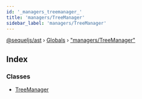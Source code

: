 ```yaml
---
id: '_managers_treemanager_'
title: 'managers/TreeManager'
sidebar_label: 'managers/TreeManager'
---
```


[@sequeljs/ast](../index.md) › [Globals](../globals.md) ›
["managers/TreeManager"](_managers_treemanager_.md)

## Index

### Classes

- [TreeManager](../classes/_managers_treemanager_.treemanager.md)
